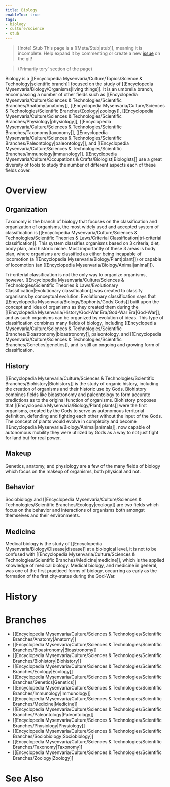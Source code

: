 ```yaml
---
title: Biology
enableToc: true
tags:
- biology
- culture/science
- stub
---
```


> [!note] Stub
> This page is a [[Meta/Stub|stub]], meaning it is incomplete. Help expand it by commenting or create a new [issue](https://github.com/RagtimeGal/quartz--encyclopedia-mysenvaria/issues/new/choose) on the git!

> (Primarily [](Meta/Stubs.md)tory' section of the page)

Biology is a [[Encyclopedia Mysenvaria/Culture/Topics/Science & Technology|scientific branch]] focused on the study of [[Encyclopedia Mysenvaria/Biology/Organisms|living things]]. It is an umbrella branch, encompassing a number of other fields such as [[Encyclopedia Mysenvaria/Culture/Sciences & Technologies/Scientific Branches/Anatomy|anatomy]], [[Encyclopedia Mysenvaria/Culture/Sciences & Technologies/Scientific Branches/Zoology|zoology]], [[Encyclopedia Mysenvaria/Culture/Sciences & Technologies/Scientific Branches/Physiology|physiology]], [[Encyclopedia Mysenvaria/Culture/Sciences & Technologies/Scientific Branches/Taxonomy|taxonomy]], [[Encyclopedia Mysenvaria/Culture/Sciences & Technologies/Scientific Branches/Paleontology|paleontology]], and [[Encyclopedia Mysenvaria/Culture/Sciences & Technologies/Scientific Branches/Immunology|immunology]]. [[Encyclopedia Mysenvaria/Culture/Occupations & Crafts/Biologist|Biologists]] use a great diversity of tools to study the number of different aspects each of these fields cover.
# Overview
## Organization
Taxonomy is the branch of biology that focuses on the classification and organization of organisms, the most widely used and accepted system of classification is [[Encyclopedia Mysenvaria/Culture/Sciences & Technologies/Scientific Theories & Laws/Criterial Classification|tri-criterial classification]]. This system classifies organisms based on 3 criteria; diet, body plan, and historic niche. Most importantly of these 3 areas is body plan, where organisms are classified as either being incapable of locomotion (a [[Encyclopedia Mysenvaria/Biology/Plant|plant]]) or capable of locomotion (an [[Encyclopedia Mysenvaria/Biology/Animal|animal]]).

Tri-criterial classification is not the only way to organize organisms, however. [[Encyclopedia Mysenvaria/Culture/Sciences & Technologies/Scientific Theories & Laws/Evolutionary Classification|Evolutionary classification]] was created to classify organisms by conceptual evolution. Evolutionary classification says that [[Encyclopedia Mysenvaria/Biology/Sophonts/Gods|Gods]] built upon the concept and idea of organisms as they created them during the [[Encyclopedia Mysenvaria/History/God-War Era/God-War Era|God-War]], and as such organisms can be organized by evolution of ideas. This type of classification combines many fields of biology, including [[Encyclopedia Mysenvaria/Culture/Sciences & Technologies/Scientific Branches/Bioastronomy|bioastronomy]], paleontology, and [[Encyclopedia Mysenvaria/Culture/Sciences & Technologies/Scientific Branches/Genetics|genetics]], and is still an ongoing and growing form of classification.
## History
[[Encyclopedia Mysenvaria/Culture/Sciences & Technologies/Scientific Branches/Biohistory|Biohistory]] is the study of organic history, including the creation of organisms and their historic use by Gods. Biohistory combines fields like bioastronomy and paleontology to form accurate predictions as to the original function of organisms. Biohistory proposes that [[Encyclopedia Mysenvaria/Biology/Plant|plants]] were the first organisms, created by the Gods to serve as autonomous territorial definition, defending and fighting each other without the input of the Gods. The concept of plants would evolve in complexity and become [[Encyclopedia Mysenvaria/Biology/Animal|animals]], now capable of autonomous mobility they were utilized by Gods as a way to not just fight for land but for real power.
## Makeup
Genetics, anatomy, and physiology are a few of the many fields of biology which focus on the makeup of organisms, both physical and not.
## Behavior
Sociobiology and [[Encyclopedia Mysenvaria/Culture/Sciences & Technologies/Scientific Branches/Ecology|ecology]] are two fields which focus on the behavior and interactions of organisms both amongst themselves and their environments. 
## Medicine
Medical biology is the study of [[Encyclopedia Mysenvaria/Biology/Disease|disease]] at a biological level, it is not to be confused with [[Encyclopedia Mysenvaria/Culture/Sciences & Technologies/Scientific Branches/Medicine|medicine]], which is the applied knowledge of medical biology. Medical biology, and medicine in general, was one of the first practiced forms of biology, occurring as early as the formation of the first city-states during the God-War.
# History

# Branches
- [[Encyclopedia Mysenvaria/Culture/Sciences & Technologies/Scientific Branches/Anatomy|Anatomy]]
- [[Encyclopedia Mysenvaria/Culture/Sciences & Technologies/Scientific Branches/Bioastronomy|Bioastronomy]]
- [[Encyclopedia Mysenvaria/Culture/Sciences & Technologies/Scientific Branches/Biohistory|Biohistory]]
- [[Encyclopedia Mysenvaria/Culture/Sciences & Technologies/Scientific Branches/Ecology|Ecology]]
- [[Encyclopedia Mysenvaria/Culture/Sciences & Technologies/Scientific Branches/Genetics|Genetics]]
- [[Encyclopedia Mysenvaria/Culture/Sciences & Technologies/Scientific Branches/Immunology|Immunology]]
- [[Encyclopedia Mysenvaria/Culture/Sciences & Technologies/Scientific Branches/Medicine|Medicine]]
- [[Encyclopedia Mysenvaria/Culture/Sciences & Technologies/Scientific Branches/Paleontology|Paleontology]]
- [[Encyclopedia Mysenvaria/Culture/Sciences & Technologies/Scientific Branches/Physiology|Physiology]]
- [[Encyclopedia Mysenvaria/Culture/Sciences & Technologies/Scientific Branches/Sociobiology|Sociobiology]]
- [[Encyclopedia Mysenvaria/Culture/Sciences & Technologies/Scientific Branches/Taxonomy|Taxonomy]]
- [[Encyclopedia Mysenvaria/Culture/Sciences & Technologies/Scientific Branches/Zoology|Zoology]]
# See Also